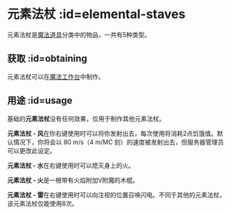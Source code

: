 # 元素法杖 :id=elemental-staves

元素法杖是[魔法道具](/Magical-Gadgets)分类中的物品，一共有5种类型。

## 获取 :id=obtaining

元素法杖可以在[魔法工作台](/Magic-Workbench)中制作。

## 用途 :id=usage

基础的**元素法杖**没有任何效果，仅用于制作其他元素法杖。

**元素法杖 - 风**在你右键使用时可以将你发射出去，每次使用将消耗2点饥饿值。默认情况下，你将会以 80 m/s（4 m/MC 刻）的速度被发射出去，但服务器管理员可以更改此设定。

**元素法杖 - 水**在右键使用时可以熄灭身上的火。

**元素法杖 - 火**是一根带有火焰附加V附魔的木棍。

**元素法杖 - 雷**在右键使用时可以向注视的位置召唤闪电。不同于其他的元素法杖，该元素法杖仅能使用8次。
